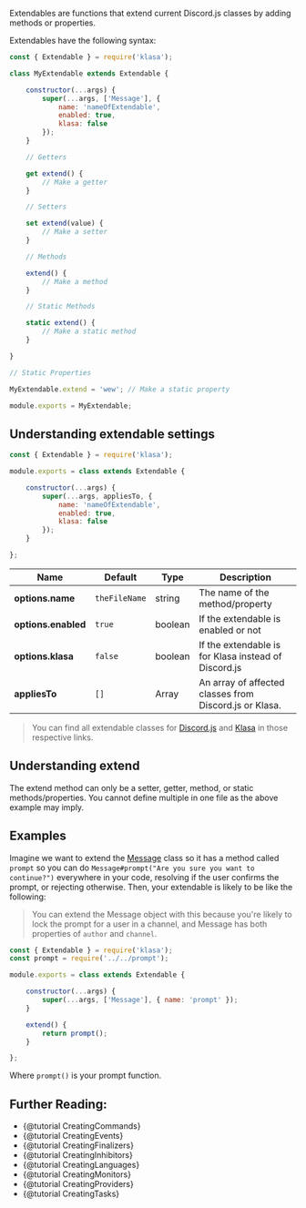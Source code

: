 Extendables are functions that extend current Discord.js classes by adding methods or properties.

Extendables have the following syntax:

<!-- eslint-disable no-dupe-class-members, no-inline-comments -->

```javascript
const { Extendable } = require('klasa');

class MyExtendable extends Extendable {

	constructor(...args) {
		super(...args, ['Message'], {
			name: 'nameOfExtendable',
			enabled: true,
			klasa: false
		});
	}

	// Getters

	get extend() {
		// Make a getter
	}

	// Setters

	set extend(value) {
		// Make a setter
	}

	// Methods

	extend() {
		// Make a method
	}

	// Static Methods

	static extend() {
		// Make a static method
	}

}

// Static Properties

MyExtendable.extend = 'wew'; // Make a static property

module.exports = MyExtendable;
```

<!-- eslint-enable no-dupe-class-members, no-inline-comments -->

## Understanding extendable settings

```javascript
const { Extendable } = require('klasa');

module.exports = class extends Extendable {

	constructor(...args) {
		super(...args, appliesTo, {
			name: 'nameOfExtendable',
			enabled: true,
			klasa: false
		});
	}

};
```

| Name                | Default       | Type    | Description                                            |
| ------------------- | ------------- | ------- | ------------------------------------------------------ |
| **options.name**    | `theFileName` | string  | The name of the method/property                        |
| **options.enabled** | `true`        | boolean | If the extendable is enabled or not                    |
| **options.klasa**   | `false`       | boolean | If the extendable is for Klasa instead of Discord.js   |
| **appliesTo**       | `[]`          | Array   | An array of affected classes from Discord.js or Klasa. |

> You can find all extendable classes for [Discord.js](https://github.com/discordjs/discord.js/blob/master/src/index.js) and [Klasa](https://github.com/dirigeants/klasa/blob/master/src/index.js) in those respective links.

## Understanding extend

The extend method can only be a setter, getter, method, or static methods/properties. You cannot define multiple in one file as the above example may imply.

## Examples

Imagine we want to extend the [Message](https://discord.js.org/#/docs/main/master/class/Message) class
so it has a method called `prompt` so you can do `Message#prompt("Are you sure you want to continue?")`
everywhere in your code, resolving if the user confirms the prompt, or rejecting otherwise. Then, your
extendable is likely to be like the following:

> You can extend the Message object with this because you're likely to lock the prompt for a user in a channel,
and Message has both properties of `author` and `channel`.

```js
const { Extendable } = require('klasa');
const prompt = require('../../prompt');

module.exports = class extends Extendable {

	constructor(...args) {
		super(...args, ['Message'], { name: 'prompt' });
	}

	extend() {
		return prompt();
	}

};
```

Where `prompt()` is your prompt function.

## Further Reading:

- {@tutorial CreatingCommands}
- {@tutorial CreatingEvents}
- {@tutorial CreatingFinalizers}
- {@tutorial CreatingInhibitors}
- {@tutorial CreatingLanguages}
- {@tutorial CreatingMonitors}
- {@tutorial CreatingProviders}
- {@tutorial CreatingTasks}
